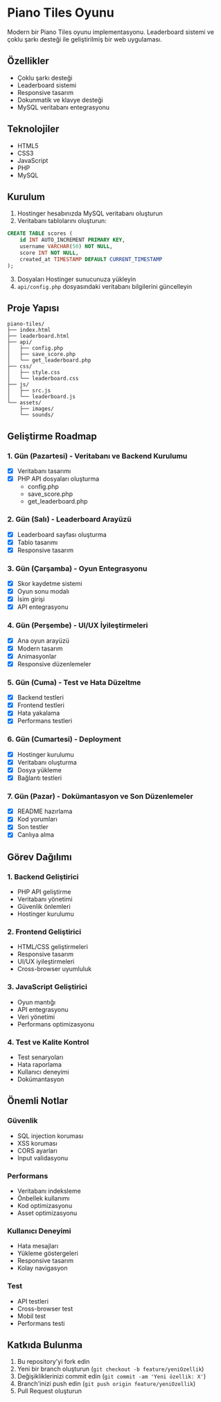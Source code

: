 # Piano Tiles Oyunu

Modern bir Piano Tiles oyunu implementasyonu. Leaderboard sistemi ve çoklu şarkı desteği ile geliştirilmiş bir web uygulaması.

## Özellikler

- Çoklu şarkı desteği
- Leaderboard sistemi
- Responsive tasarım
- Dokunmatik ve klavye desteği
- MySQL veritabanı entegrasyonu

## Teknolojiler

- HTML5
- CSS3
- JavaScript
- PHP
- MySQL

## Kurulum

1. Hostinger hesabınızda MySQL veritabanı oluşturun
2. Veritabanı tablolarını oluşturun:
```sql
CREATE TABLE scores (
    id INT AUTO_INCREMENT PRIMARY KEY,
    username VARCHAR(50) NOT NULL,
    score INT NOT NULL,
    created_at TIMESTAMP DEFAULT CURRENT_TIMESTAMP
);
```
3. Dosyaları Hostinger sunucunuza yükleyin
4. `api/config.php` dosyasındaki veritabanı bilgilerini güncelleyin

## Proje Yapısı

```
piano-tiles/
├── index.html
├── leaderboard.html
├── api/
│   ├── config.php
│   ├── save_score.php
│   └── get_leaderboard.php
├── css/
│   ├── style.css
│   └── leaderboard.css
├── js/
│   ├── src.js
│   └── leaderboard.js
└── assets/
    ├── images/
    └── sounds/
```

## Geliştirme Roadmap

### 1. Gün (Pazartesi) - Veritabanı ve Backend Kurulumu
- [x] Veritabanı tasarımı
- [x] PHP API dosyaları oluşturma
  - config.php
  - save_score.php
  - get_leaderboard.php

### 2. Gün (Salı) - Leaderboard Arayüzü
- [x] Leaderboard sayfası oluşturma
- [x] Tablo tasarımı
- [x] Responsive tasarım

### 3. Gün (Çarşamba) - Oyun Entegrasyonu
- [x] Skor kaydetme sistemi
- [x] Oyun sonu modalı
- [x] İsim girişi
- [x] API entegrasyonu

### 4. Gün (Perşembe) - UI/UX İyileştirmeleri
- [x] Ana oyun arayüzü
- [x] Modern tasarım
- [x] Animasyonlar
- [x] Responsive düzenlemeler

### 5. Gün (Cuma) - Test ve Hata Düzeltme
- [x] Backend testleri
- [x] Frontend testleri
- [x] Hata yakalama
- [x] Performans testleri

### 6. Gün (Cumartesi) - Deployment
- [x] Hostinger kurulumu
- [x] Veritabanı oluşturma
- [x] Dosya yükleme
- [x] Bağlantı testleri

### 7. Gün (Pazar) - Dokümantasyon ve Son Düzenlemeler
- [x] README hazırlama
- [x] Kod yorumları
- [x] Son testler
- [x] Canlıya alma

## Görev Dağılımı

### 1. Backend Geliştirici
- PHP API geliştirme
- Veritabanı yönetimi
- Güvenlik önlemleri
- Hostinger kurulumu

### 2. Frontend Geliştirici
- HTML/CSS geliştirmeleri
- Responsive tasarım
- UI/UX iyileştirmeleri
- Cross-browser uyumluluk

### 3. JavaScript Geliştirici
- Oyun mantığı
- API entegrasyonu
- Veri yönetimi
- Performans optimizasyonu

### 4. Test ve Kalite Kontrol
- Test senaryoları
- Hata raporlama
- Kullanıcı deneyimi
- Dokümantasyon

## Önemli Notlar

### Güvenlik
- SQL injection koruması
- XSS koruması
- CORS ayarları
- Input validasyonu

### Performans
- Veritabanı indeksleme
- Önbellek kullanımı
- Kod optimizasyonu
- Asset optimizasyonu

### Kullanıcı Deneyimi
- Hata mesajları
- Yükleme göstergeleri
- Responsive tasarım
- Kolay navigasyon

### Test
- API testleri
- Cross-browser test
- Mobil test
- Performans testi

## Katkıda Bulunma

1. Bu repository'yi fork edin
2. Yeni bir branch oluşturun (`git checkout -b feature/yeniOzellik`)
3. Değişikliklerinizi commit edin (`git commit -am 'Yeni özellik: X'`)
4. Branch'inizi push edin (`git push origin feature/yeniOzellik`)
5. Pull Request oluşturun

